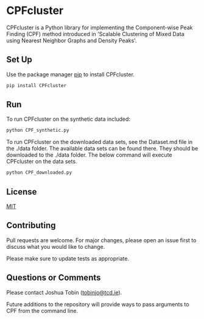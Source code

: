 # CPFcluster

CPFcluster is a Python library for implementing the Component-wise Peak Finding (CPF) method introduced in 'Scalable Clustering of Mixed Data using Nearest Neighbor Graphs and Density Peaks'. 

## Set Up

Use the package manager [pip](https://pip.pypa.io/en/stable/) to install CPFcluster.

```bash
pip install CPFcluster
```

## Run

To run CPFcluster on the synthetic data included:

```bash
python CPF_synthetic.py 
```

To run CPFcluster on the downloaded data sets, see the Dataset.md file in the ./data folder. The available data sets can be found there. They should be downloaded to the ./data folder. The below command will execute CPFcluster on the data sets. 

```bash
python CPF_downloaded.py
```
## License
[MIT](https://choosealicense.com/licenses/mit/)

## Contributing
Pull requests are welcome. For major changes, please open an issue first to discuss what you would like to change.

Please make sure to update tests as appropriate.

## Questions or Comments
Please contact Joshua Tobin ([tobinjo@tcd.ie](mailto:tobinjo@tcd.ie)). 

Future additions to the repository will provide ways to pass arguments to CPF from the command line. 
